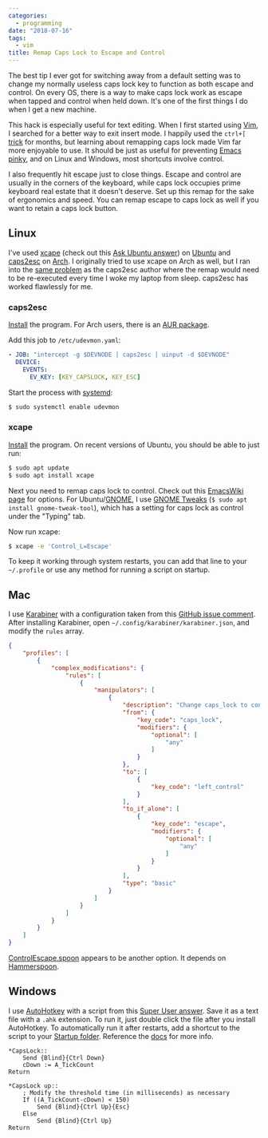 ```yaml
---
categories:
  - programming
date: "2018-07-16"
tags:
  - vim
title: Remap Caps Lock to Escape and Control
---
```


The best tip I ever got for switching away from a default setting was to change
my normally useless caps lock key to function as both escape and control. On
every OS, there is a way to make caps lock work as escape when tapped and
control when held down. It's one of the first things I do when I get a new
machine.

This hack is especially useful for text editing. When I first started using
[Vim](http://www.vim.org/), I searched for a better way to exit insert mode. I
happily used the `ctrl+[` [trick](https://vi.stackexchange.com/a/303/18205) for
months, but learning about remapping caps lock made Vim far more enjoyable to
use. It should be just as useful for preventing [Emacs
pinky](http://wiki.c2.com/?EmacsPinky), and on Linux and Windows, most
shortcuts involve control.

I also frequently hit escape just to close things. Escape and control are
usually in the corners of the keyboard, while caps lock occupies prime keyboard
real estate that it doesn't deserve. Set up this remap for the sake of
ergonomics and speed. You can remap escape to caps lock as well if you want to
retain a caps lock button.

## Linux

I've used [xcape](https://github.com/alols/xcape) (check out this [Ask Ubuntu
answer](https://askubuntu.com/a/228379/772322)) on
[Ubuntu](https://www.ubuntu.com/desktop) and
[caps2esc](https://gitlab.com/interception/linux/plugins/caps2esc) on
[Arch](https://www.archlinux.org/). I originally tried to use xcape on Arch as
well, but I ran into the [same
problem](https://gitlab.com/interception/linux/plugins/caps2esc#history) as the
caps2esc author where the remap would need to be re-executed every time I woke
my laptop from sleep. caps2esc has worked flawlessly for me.

### caps2esc

[Install](https://gitlab.com/interception/linux/plugins/caps2esc#installation)
the program. For Arch users, there is an [AUR
package](https://aur.archlinux.org/packages/interception-caps2esc).

Add this job to `/etc/udevmon.yaml`:

```yaml
- JOB: "intercept -g $DEVNODE | caps2esc | uinput -d $DEVNODE"
  DEVICE:
    EVENTS:
      EV_KEY: [KEY_CAPSLOCK, KEY_ESC]
```

Start the process with [systemd](https://en.wikipedia.org/wiki/Systemd):

```sh
$ sudo systemctl enable udevmon
```

### xcape

[Install](https://github.com/alols/xcape#minimal-building-instructions) the program.
On recent versions of Ubuntu, you should be able to just run:

```sh
$ sudo apt update
$ sudo apt install xcape
```

Next you need to remap caps lock to control. Check out this [EmacsWiki
page](https://www.emacswiki.org/emacs/MovingTheCtrlKey) for options.  For
Ubuntu/[GNOME](https://www.gnome.org/), I use [GNOME
Tweaks](https://wiki.gnome.org/Apps/Tweaks) (`$ sudo apt install
gnome-tweak-tool`), which has a setting for caps lock as control under the
"Typing" tab.

Now run xcape:

```sh
$ xcape -e 'Control_L=Escape'
```

To keep it working through system restarts, you can add that line to your
`~/.profile` or use any method for running a script on startup.

## Mac

I use [Karabiner](https://pqrs.org/osx/karabiner/) with a configuration taken
from this [GitHub issue
comment](https://github.com/tekezo/Karabiner-Elements/issues/8#issuecomment-309037790).
After installing Karabiner, open `~/.config/karabiner/karabiner.json`, and
modify the `rules` array.

```json
{
    "profiles": [
        {
            "complex_modifications": {
                "rules": [
                    {
                        "manipulators": [
                            {
                                "description": "Change caps_lock to control when used as modifier, escape when used alone",
                                "from": {
                                    "key_code": "caps_lock",
                                    "modifiers": {
                                        "optional": [
                                            "any"
                                        ]
                                    }
                                },
                                "to": [
                                    {
                                        "key_code": "left_control"
                                    }
                                ],
                                "to_if_alone": [
                                    {
                                        "key_code": "escape",
                                        "modifiers": {
                                            "optional": [
                                                "any"
                                            ]
                                        }
                                    }
                                ],
                                "type": "basic"
                            }
                        ]
                    }
                ]
            }
        }
    ]
}
```

[ControlEscape.spoon](https://github.com/jasonrudolph/ControlEscape.spoon)
appears to be another option. It depends on
[Hammerspoon](http://www.hammerspoon.org/).

## Windows

I use [AutoHotkey](https://www.autohotkey.com/) with a script from this [Super
User answer](https://superuser.com/a/581988/922801). Save it as a text file
with a `.ahk` extension. To run it, just double click the file after you
install AutoHotkey. To automatically run it after restarts, add a shortcut to
the script to your [Startup
folder](https://support.microsoft.com/en-us/help/4026268/windows-10-change-startup-apps).
Reference the [docs](https://www.autohotkey.com/docs/Program.htm#run) for more
info.

```autohotkey
*CapsLock::
    Send {Blind}{Ctrl Down}
    cDown := A_TickCount
Return

*CapsLock up::
    ; Modify the threshold time (in milliseconds) as necessary
    If ((A_TickCount-cDown) < 150)
        Send {Blind}{Ctrl Up}{Esc}
    Else
        Send {Blind}{Ctrl Up}
Return
```
